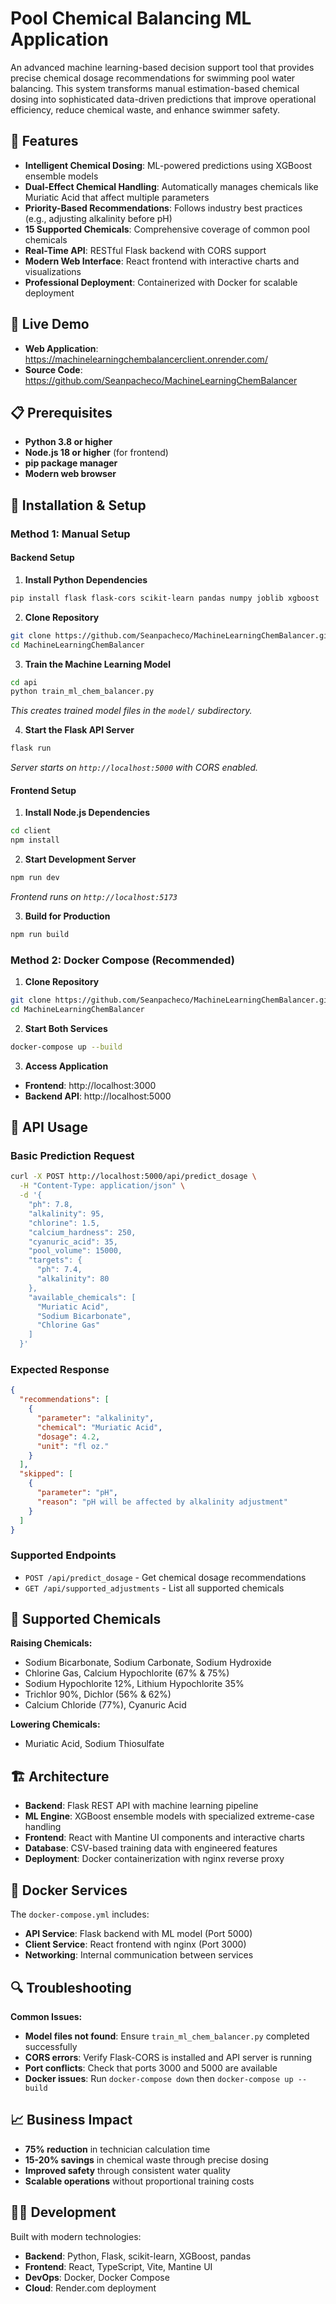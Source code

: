 # Pool Chemical Balancing ML Application

An advanced machine learning-based decision support tool that provides precise chemical dosage recommendations for swimming pool water balancing. This system transforms manual estimation-based chemical dosing into sophisticated data-driven predictions that improve operational efficiency, reduce chemical waste, and enhance swimmer safety.

## 🌊 Features

- **Intelligent Chemical Dosing**: ML-powered predictions using XGBoost ensemble models
- **Dual-Effect Chemical Handling**: Automatically manages chemicals like Muriatic Acid that affect multiple parameters
- **Priority-Based Recommendations**: Follows industry best practices (e.g., adjusting alkalinity before pH)
- **15 Supported Chemicals**: Comprehensive coverage of common pool chemicals
- **Real-Time API**: RESTful Flask backend with CORS support
- **Modern Web Interface**: React frontend with interactive charts and visualizations
- **Professional Deployment**: Containerized with Docker for scalable deployment

## 🎯 Live Demo

- **Web Application**: https://machinelearningchembalancerclient.onrender.com/
- **Source Code**: https://github.com/Seanpacheco/MachineLearningChemBalancer

## 📋 Prerequisites

- **Python 3.8 or higher**
- **Node.js 18 or higher** (for frontend)
- **pip package manager**
- **Modern web browser**

## 🚀 Installation \& Setup

### Method 1: Manual Setup

#### Backend Setup

1. **Install Python Dependencies**

```bash
pip install flask flask-cors scikit-learn pandas numpy joblib xgboost
```

2. **Clone Repository**

```bash
git clone https://github.com/Seanpacheco/MachineLearningChemBalancer.git
cd MachineLearningChemBalancer
```

3. **Train the Machine Learning Model**

```bash
cd api
python train_ml_chem_balancer.py
```

_This creates trained model files in the `model/` subdirectory._

4. **Start the Flask API Server**

```bash
flask run
```

_Server starts on `http://localhost:5000` with CORS enabled._

#### Frontend Setup

1. **Install Node.js Dependencies**

```bash
cd client
npm install
```

2. **Start Development Server**

```bash
npm run dev
```

_Frontend runs on `http://localhost:5173`_

3. **Build for Production**

```bash
npm run build
```

### Method 2: Docker Compose (Recommended)

1. **Clone Repository**

```bash
git clone https://github.com/Seanpacheco/MachineLearningChemBalancer.git
cd MachineLearningChemBalancer
```

2. **Start Both Services**

```bash
docker-compose up --build
```

3. **Access Application**

- **Frontend**: http://localhost:3000
- **Backend API**: http://localhost:5000

## 🔧 API Usage

### Basic Prediction Request

```bash
curl -X POST http://localhost:5000/api/predict_dosage \
  -H "Content-Type: application/json" \
  -d '{
    "ph": 7.8,
    "alkalinity": 95,
    "chlorine": 1.5,
    "calcium_hardness": 250,
    "cyanuric_acid": 35,
    "pool_volume": 15000,
    "targets": {
      "ph": 7.4,
      "alkalinity": 80
    },
    "available_chemicals": [
      "Muriatic Acid",
      "Sodium Bicarbonate",
      "Chlorine Gas"
    ]
  }'
```

### Expected Response

```json
{
  "recommendations": [
    {
      "parameter": "alkalinity",
      "chemical": "Muriatic Acid",
      "dosage": 4.2,
      "unit": "fl oz."
    }
  ],
  "skipped": [
    {
      "parameter": "pH",
      "reason": "pH will be affected by alkalinity adjustment"
    }
  ]
}
```

### Supported Endpoints

- `POST /api/predict_dosage` - Get chemical dosage recommendations
- `GET /api/supported_adjustments` - List all supported chemicals

## 🧪 Supported Chemicals

**Raising Chemicals:**

- Sodium Bicarbonate, Sodium Carbonate, Sodium Hydroxide
- Chlorine Gas, Calcium Hypochlorite (67% \& 75%)
- Sodium Hypochlorite 12%, Lithium Hypochlorite 35%
- Trichlor 90%, Dichlor (56% \& 62%)
- Calcium Chloride (77%), Cyanuric Acid

**Lowering Chemicals:**

- Muriatic Acid, Sodium Thiosulfate

## 🏗️ Architecture

- **Backend**: Flask REST API with machine learning pipeline
- **ML Engine**: XGBoost ensemble models with specialized extreme-case handling
- **Frontend**: React with Mantine UI components and interactive charts
- **Database**: CSV-based training data with engineered features
- **Deployment**: Docker containerization with nginx reverse proxy

## 🐳 Docker Services

The `docker-compose.yml` includes:

- **API Service**: Flask backend with ML model (Port 5000)
- **Client Service**: React frontend with nginx (Port 3000)
- **Networking**: Internal communication between services

## 🔍 Troubleshooting

**Common Issues:**

- **Model files not found**: Ensure `train_ml_chem_balancer.py` completed successfully
- **CORS errors**: Verify Flask-CORS is installed and API server is running
- **Port conflicts**: Check that ports 3000 and 5000 are available
- **Docker issues**: Run `docker-compose down` then `docker-compose up --build`

## 📈 Business Impact

- **75% reduction** in technician calculation time
- **15-20% savings** in chemical waste through precise dosing
- **Improved safety** through consistent water quality
- **Scalable operations** without proportional training costs

## 👨‍💻 Development

Built with modern technologies:

- **Backend**: Python, Flask, scikit-learn, XGBoost, pandas
- **Frontend**: React, TypeScript, Vite, Mantine UI
- **DevOps**: Docker, Docker Compose
- **Cloud**: Render.com deployment
